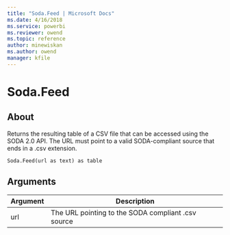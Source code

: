 ```yaml
---
title: "Soda.Feed | Microsoft Docs"
ms.date: 4/16/2018
ms.service: powerbi
ms.reviewer: owend
ms.topic: reference
author: minewiskan
ms.author: owend
manager: kfile
---
```

# Soda.Feed

  
## About  
Returns the resulting table of a CSV file that can be accessed using the SODA 2.0 API.  The URL must point to a valid SODA-compliant source that ends in a .csv extension.  
  
```  
Soda.Feed(url as text) as table  
```  
  
## Arguments  
  
|Argument|Description|  
|------------|---------------|  
|url|The URL pointing to the SODA compliant .csv source|  
  
